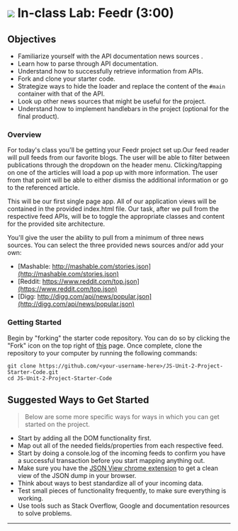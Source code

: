 # ![](https://ga-dash.s3.amazonaws.com/production/assets/logo-9f88ae6c9c3871690e33280fcf557f33.png) In-class Lab: Feedr (3:00)

## Objectives

* Familiarize yourself with the API documentation news sources .
* Learn how to parse through API documentation.
* Understand how to successfully retrieve information from APIs.
* Fork and clone your starter code.
* Strategize ways to hide the loader and replace the content of the `#main`
container with that of the API.
* Look up other news sources that might be useful for the project.
* Understand how to implement handlebars in the project (optional for the final product).

### Overview

<a name = "lab"></a>
For today's class you'll be getting your Feedr project set up.Our
feed reader will pull feeds from our favorite blogs. The user will be able to
filter between publications through the dropdown on the header menu.
Clicking/tapping on one of the articles will load a pop up with more
information. The user from that point will be able to either dismiss the
additional information or go to the referenced article.

This will be our first single page app. All of our application views will be
contained in the provided index.html file. Our task, after we pull from the
respective feed APIs, will be to toggle the appropriate classes and content for
the provided site architecture.

You'll give the user the ability to pull from a minimum of three news sources. You can
select the three provided news sources and/or add your own:

- [Mashable: http://mashable.com/stories.json](http://mashable.com/stories.json)
- [Reddit: https://www.reddit.com/top.json](https://www.reddit.com/top.json)
- [Digg: http://digg.com/api/news/popular.json](http://digg.com/api/news/popular.json)

### Getting Started

Begin by "forking" the starter code repository. You can do so by clicking the "Fork" icon on
the top right of [this](https://github.com/generalassembly-studio/JS-Unit-2-Project-Starter-Code) page. Once
complete, clone the repository to your computer by running the following
commands:

```
git clone https://github.com/<your-username-here>/JS-Unit-2-Project-Starter-Code.git
cd JS-Unit-2-Project-Starter-Code
```

## Suggested Ways to Get Started

> Below are some more specific ways for ways in which you can get started on the project.

  - Start by adding all the DOM functionality first.
  - Map out all of the needed fields/properties from each respective feed.
  - Start by doing a console.log of the incoming feeds to confirm you have a
    successful transaction before you start mapping anything out.
  - Make sure you have the [JSON View chrome extension](https://chrome.google.com/webstore/detail/jsonview/chklaanhfefbnpoihckbnefhakgolnmc?hl=en)
    to get a clean view of the JSON dump in your browser.
  - Think about ways to best standardize all of your incoming data.
  - Test small pieces of functionality frequently, to make sure everything is
    working.
  - Use tools such as Stack Overflow, Google and documentation resources to solve
    problems.

  ---
